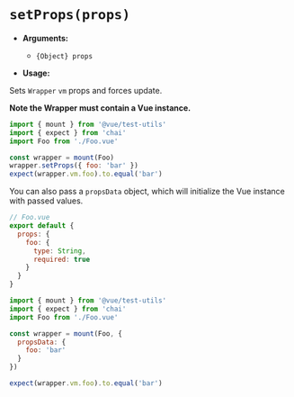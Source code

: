 # `setProps(props)`

- **Arguments:**
  - `{Object} props`

- **Usage:**

Sets `Wrapper` `vm` props and forces update.

**Note the Wrapper must contain a Vue instance.**

```js
import { mount } from '@vue/test-utils'
import { expect } from 'chai'
import Foo from './Foo.vue'

const wrapper = mount(Foo)
wrapper.setProps({ foo: 'bar' })
expect(wrapper.vm.foo).to.equal('bar')
```

You can also pass a `propsData` object, which will initialize the Vue instance with passed values.

``` js
// Foo.vue
export default {
  props: {
    foo: {
      type: String,
      required: true
    }
  }
}
```

``` js
import { mount } from '@vue/test-utils'
import { expect } from 'chai'
import Foo from './Foo.vue'

const wrapper = mount(Foo, {
  propsData: {
    foo: 'bar'
  }
})

expect(wrapper.vm.foo).to.equal('bar')
```
